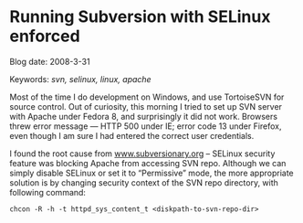 # Running Subversion with SELinux enforced

Blog date: 2008-3-31

Keywords: *svn, selinux, linux, apache*

Most of the time I do development on Windows, and use TortoiseSVN for source control. Out of curiosity, this morning I tried to set up SVN server with Apache under Fedora 8, and surprisingly it did not work. Browsers threw error message — HTTP 500 under IE; error code 13 under Firefox, even though I am sure I had entered the correct user credentials.

I found the root cause from www.subversionary.org – SELinux security feature was blocking Apache from accessing SVN repo. Although we can simply disable SELinux or set it to “Permissive” mode, the more appropriate solution is by changing security context of the SVN repo directory, with following command:

```
chcon -R -h -t httpd_sys_content_t <diskpath-to-svn-repo-dir>
```
